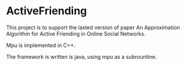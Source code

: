 # ActiveFriending

This project is to support the lasted version of paper An Approximation Algorithm for Active Friending in Online Social Networks.

Mpu is implemented in C++.

The framework is written is java, using mpu as a subrountine.

